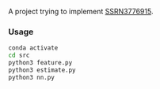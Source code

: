 A project trying to implement [SSRN3776915](https://papers.ssrn.com/sol3/papers.cfm?abstract_id=3776915).

### Usage
```bash
conda activate
cd src
python3 feature.py
python3 estimate.py
python3 nn.py
```